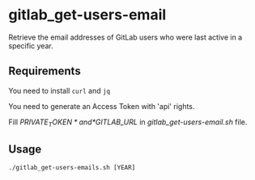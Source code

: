 # gitlab_get-users-email

Retrieve the email addresses of GitLab users who were last active in a specific year.

## Requirements

You need to install `curl` and `jq` 

You need to generate an Access Token with 'api' rights.

Fill *$PRIVATE_TOKEN* and *$GITLAB_URL* in *gitlab_get-users-email.sh* file.

## Usage

`./gitlab_get-users-emails.sh [YEAR]`


